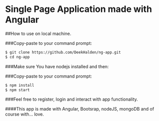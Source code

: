 # Single Page Application made with Angular 

##How to use on local machine.

###Copy-paste to your command prompt:

```sh
$ git clone https://github.com/DeekHalden/ng-app.git
$ cd ng-app
```
###Make sure You have nodejs installed and then:

###Copy-paste to your command prompt:

```sh
$ npm install 
$ npm start
```

###Feel free to register, login and interact with app functionality.

####This app is made with Angular, Bootsrap, nodeJS, mongoDB and of course with... love.
